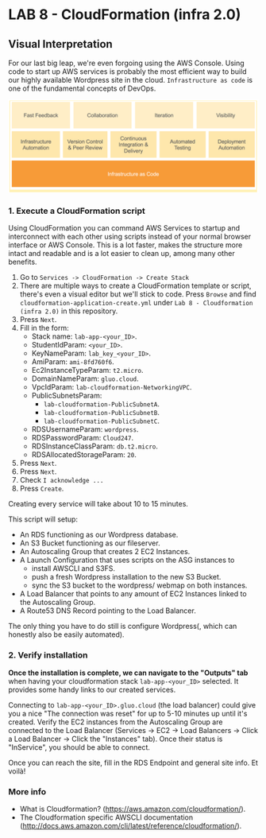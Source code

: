 # **LAB 8 - CloudFormation (infra 2.0)** #

## Visual Interpretation ##
For our last big leap, we're even forgoing using the AWS Console. Using code to start up AWS services is probably the most efficient way to build our highly available Wordpress site in the cloud. `Infrastructure as code` is one of the fundamental concepts of DevOps.

![](../Images/InfrastructureAsCodeVisualised.png?raw=true)

### 1. Execute a CloudFormation script ###
Using CloudFormation you can command AWS Services to startup and interconnect with each other using scripts instead of your normal browser interface or AWS Console.
This is a lot faster, makes the structure more intact and readable and is a lot easier to clean up, among many other benefits.

1. Go to `Services -> CloudFormation -> Create Stack`
1. There are multiple ways to create a CloudFormation template or script, there's even a visual editor but we'll stick to code. Press `Browse` and find `cloudformation-application-create.yml` under `Lab 8 - Cloudformation (infra 2.0)` in this repository.
1. Press `Next`.
1. Fill in the form:
    * Stack name: `lab-app-<your_ID>`.
    * StudentIdParam: `<your_ID>`.
    * KeyNameParam: `lab_key_<your_ID>`.
    * AmiParam: `ami-8fd760f6`.
    * Ec2InstanceTypeParam: `t2.micro`.
    * DomainNameParam: `gluo.cloud`.
    * VpcIdParam: `lab-cloudformation-NetworkingVPC`.
    * PublicSubnetsParam: 
        * `lab-cloudformation-PublicSubnetA`.
        * `lab-cloudformation-PublicSubnetB`.
        * `lab-cloudformation-PublicSubnetC`.
    * RDSUsernameParam: `wordpress`.
    * RDSPasswordParam: `Cloud247`.
    * RDSInstanceClassParam: `db.t2.micro`.
    * RDSAllocatedStorageParam: `20`.
1. Press `Next`.
1. Press `Next`.
1. Check `I acknowledge ...`
1. Press `Create`.

Creating every service will take about 10 to 15 minutes.

This script will setup:

* An RDS functioning as our Wordpress database.
* An S3 Bucket functioning as our fileserver.
* An Autoscaling Group that creates 2 EC2 Instances.
* A Launch Configuration that uses scripts on the ASG instances to 
    * install AWSCLI and S3FS.
    * push a fresh Wordpress installation to the new S3 Bucket.
    * sync the S3 bucket to the wordpress/ webmap on both instances.
* A Load Balancer that points to any amount of EC2 Instances linked to the Autoscaling Group.
* A Route53 DNS Record pointing to the Load Balancer.

The only thing you have to do still is configure Wordpress(, which can honestly also be easily automated).

### 2. Verify installation ###
**Once the installation is complete, we can navigate to the "Outputs" tab** when having your cloudformation stack `lab-app-<your_ID>` selected. It provides some handy links to our created services.

Connecting to `lab-app-<your_ID>.gluo.cloud` (the load balancer) could give you a nice "The connection was reset" for up to 5-10 minutes up until it's created. Verify the EC2 instances from the Autoscaling Group are connected to the Load Balancer (Services -> EC2 -> Load Balancers -> Click a Load Balancer -> Click the "Instances" tab). Once their status is "InService", you should be able to connect. 

Once you can reach the site, fill in the RDS Endpoint and general site info. Et voilà!

### More info ###

* What is Cloudformation? (https://aws.amazon.com/cloudformation/).
* The Cloudformation specific AWSCLI documentation (http://docs.aws.amazon.com/cli/latest/reference/cloudformation/).

